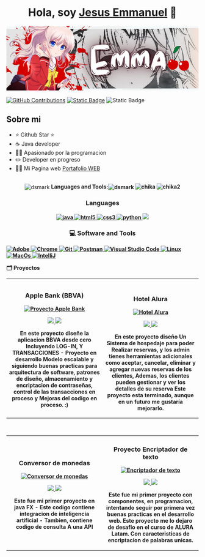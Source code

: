 <div align="center">
<h1 align="center">Hola, soy <a href="">Jesus Emmanuel</a> 👋</h1>
</div>
<img src="BannerEmma.JPG">

[![GitHub Contributions](https://img.shields.io/badge/Contributions-15-green)](https://github.com/ByEmmanuel)
[![Static Badge](https://img.shields.io/badge/Label-Proyecto_En_Desarrollo-green?style=social&logo=Github&logoColor=black&label=ByEmmanuel&color=red&link=https%3A%2F%2Fgithub.com%2FByEmmanuel%2FApp-Banco)](https://github.com/ByEmmanuel/App-Banco)
![Static Badge](https://img.shields.io/badge/Label-Instagram-%23F56040?style=social&logo=Instagram&logoColor=%23F56040&label=Mira%20mi%20perfil&labelColor=whitr&color=green&link=https%3A%2F%2Fwww.instagram.com%2Fscience_emma01%3Figsh%3DMXJtOTZvdzE5OG1ucQ%253D%253D%26utm_source%3Dqr)

## Sobre mi

- ⭐ Github Star ⭐ 
- ☕️ Java developer
- 🏋️‍♀️ Apasionado por la programacion 
- ✏️ Developer en progreso
- 🧑‍🏫 Mi Pagina web [Portafolio WEB](byemmanuel.github.io)
<br>
<div align="center">
 <img alt="dsmark" align="center" height="70px" width="70px" src="https://c.tenor.com/cXlrPENTVkEAAAAi/chika-dance.gif"> <b> Languages and Tools:<img alt="dsmark" align="center" height="70px" width="70px"   
 src="https://c.tenor.com/cXlrPENTVkEAAAAi/chika-dance.gif">
 
<img alt="chika" height="70px" width="100px"  src="https://tenor.com/bybfg.gif"> 

 <img alt="chika2" height="70px" width="100px" src="https://tenor.com/view/fujiwara-chika-gif-20500368">
  
</div>


<h3 align="center">Languages</h3>
<p align="center">
  <a href="https://www.java.com" target="_blank"> 
    <img src="https://img.shields.io/badge/Java-007396.svg?style=for-the-badge&logo=java&logoColor=white" 
      alt="java"/> 
  </a>
  <a href="https://www.w3.org/html/" target="_blank"> 
    <img src="https://img.shields.io/badge/html-E34F26.svg?style=for-the-badge&logo=html5&logoColor=white"
      alt="html5"/> 
  </a>
  <a href="https://www.w3schools.com/css/" target="_blank">
    <img src="https://img.shields.io/badge/css-1572B6.svg?style=for-the-badge&logo=css3&logoColor=white"
      alt="css3"/>
  </a>
   <a href="https://www.python.org/" target="_blank">
    <img src="https://img.shields.io/badge/Python-python?style=for-the-badge&logo=python&logoColor=%23ECF000&labelColor=white&color=blue&link=www.python.org"
     alt="python"/>
   </a>
	<a href="https://www.mysql.com/" target="_blank">
		<img src="https://img.shields.io/badge/MySQL-a?style=for-the-badge&logo=mySQL&logoColor=black&labelColor=white&color=%233C00FF">
	</a>
</p>


<h3 align="center">💻 Software and Tools</h3>
<p>
    <a href="#">
		<img alt="Adobe" src="https://img.shields.io/badge/Adobe%20-%23FF0000.svg?style=for-the-badge&logo=adobe&logoColor=white">
	</a>
    <a href="#">
		<img alt="Chrome" src="https://img.shields.io/badge/Chrome-3DDC84?style=for-the-badge&logo=google-chrome&logoColor=white">
	</a>
    <a href="#">
		<img alt="Git" src="https://img.shields.io/badge/Git%20-%23F05033.svg?style=for-the-badge&logo=git&logoColor=white">
	</a>
    <a href="#">
		<img alt="Postman" src="https://img.shields.io/badge/Postman-FF6C37?style=for-the-badge&logo=postman&logoColor=white">
	</a>
    <a href="#">
		<img alt="Visual Studio Code" src="https://img.shields.io/badge/Visual%20Studio%20Code-0078d7.svg?style=for-the-badge&logo=visual-studio-code&logoColor=white"> 
    </a>
    <a href="#">
		<img alt="Linux" src="https://img.shields.io/badge/Linux-a?style=for-the-badge&logo=Linux&logoColor=black&labelColor=%2380FF00&color=%23ECFF00">
	</a>
    <a href="#">
		<img alt="MacOs" src="https://img.shields.io/badge/MacOS-a?style=for-the-badge&logo=Apple&logoColor=black&labelColor=white&color=black">
	</a>
    <a href="#">
		<img alt="IntelliJ" src="https://img.shields.io/badge/IntelliJ_IDEA-a?style=for-the-badge&logo=IntelliJ%20IDEA&logoColor=black&labelColor=white&color=blue">
	</a>
</p

<h3 align="center">🗂️ Proyectos</h3>
<table>
<tr>
<td width="50%">
<h3 align="center">Apple Bank (BBVA)</h3>
<div align="center">
<a href="https://github.com/ByEmmanuel/App-Banco" target="_blank">
	<img src="https://i.imgur.com/7CaQXYu.jpg" width="400" alt="Proyecto Apple Bank"></a>
<p>
<a href="https://github.com/ByEmmanuel/App-Banco" target="_blank">
	<img src="https://img.shields.io/badge/CÓDIGO-ff9?style=for-the-badge&logo=github&logoColor=black">
</a>
<a href="Link A Youtube" target="_blank">
	<img src="https://img.shields.io/badge/-Youtube-green?style=for-the-badge&color=fbfc40">
</a>
</p>
<p>En este proyecto diseñe la aplicacion BBVA desde cero <strong>Incluyendo LOG-IN, Y TRANSACCIONES </strong> - Proyecto en desarrollo <strong>Modelo escalable</strong> y siguiendo buenas practicas para arquitectura de software, patrones de diseño, almacenamiento y encriptacion de contraseñas, <italic>control de las transacciones en proceso </italic> y Mejoras del codigo en proceso. :)</p>
</div>
                                                                                      
</td>

<td width="50%">
               <br>
<h3 align="center">Hotel Alura</h3>
<div align="center">                                       
<a href="Link a github" target="_blank">
	<img src="https://i.imgur.com/i3cSodR.png" width="400" alt="Hotel Alura"></a>
<br>
<p>
<a href="Link a github" target="_blank">
<img src="https://img.shields.io/badge/C%C3%93DIGO-80ffaa?style=for-the-badge&logo=github&logoColor=black">
</a>
<a href="Link A Youtube" target="_blank">
<img src="https://img.shields.io/badge/-Youtube-green?style=for-the-badge&color=3fFD7f">
</a>
</p>
</p>En este proyecto diseño <strong>Un Sistema de hospedaje</strong> para poder Realizar reservas, y los admin tienes herramientas adicionales como aceptar, cancelar, eliminar y agregar nuevas reservas de los clientes, <italic> Ademas, los clientes pueden gestionar y ver los detalles de su reserva</italic> Este proyecto esta terminado, aunque en un futuro me gustaría mejorarlo. </p>
</div>                                                             
</table>                                                                                 
</div>
<br>

<table>
<tr>
<td width="50%">
<h3 align="center">Conversor de monedas</h3>
<div align="center">
<a href="https://github.com/ByEmmanuel/Conversor-De-Monedas" target="_blank">
	<img src="https://i.imgur.com/o6rTcYO.png" width="400" alt="Conversor de monedas"></a>
<p>
<a href="https://imgur.com/q6mWTuC" target="_blank">
<img src="https://img.shields.io/badge/CÓDIGO-ff9?style=for-the-badge&logo=github&logoColor=black">
</a>
<a href="Link A youtube" target="_blank">
<img src="https://img.shields.io/badge/-Youtube-green?style=for-the-badge&color=fbfc40">
</a>
</p>
<p>Este fue mi primer proyecto en java FX - <strong>Este codigo contiene integracion de inteligencia artificial</strong> - Tambien, contiene codigo de consulta <strong> A una API </strong> </p>
</div>
                                                                                      
</td>       

<td width="50%">
<h3 align="center">Proyecto Encriptador de texto</h3>
<div align="center">
<a href="https://github.com/ByEmmanuel/EncriptadorDeTexto" target="_blank">
	<img src="https://i.imgur.com/V7fsq8v.png" width="400" alt="Encriptador de texto"></a>
<p>
<a href="https://github.com/ByEmmanuel/EncriptadorDeTexto" target="_blank">
<img src="https://img.shields.io/badge/C%C3%93DIGO-cfaae0?style=for-the-badge&logo=github&logoColor=black">
</a>
<a href="Link A youtube" target="_blank">
<img src="https://img.shields.io/badge/-Youtube-green?style=for-the-badge&color=ff00f4">
</a>
</p>
<p>Este fue mi primer proyecto con componentes, en programacion, intentando seguir por primera vez buenas practicas en el desarrollo web. <strong>Este proyecto me lo dejaro de desafio en el curso de ALURA Latam.</strong> Con caracteristicas de encriptacion de palabras unicas.</p>
</div>
                                                                                      
</td>  
</table>                                                                                 
</div>
<br>
	
